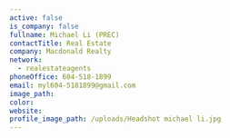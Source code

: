 ```yaml
---
active: false
is_company: false
fullname: Michael Li (PREC)
contactTitle: Real Estate
company: Macdonald Realty
network:
  - realestateagents
phoneOffice: 604-518-1899
email: myl604-5181899@gmail.com
image_path:
color:
website:
profile_image_path: /uploads/Headshot michael li.jpg
---
```



